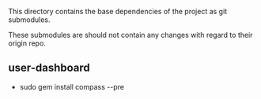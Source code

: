This directory contains the base dependencies of the project as git submodules.

These submodules are should not contain any changes with regard to their origin repo.

## user-dashboard

* sudo gem install compass --pre
